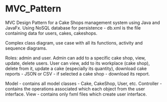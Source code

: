 # MVC_Pattern
MVC Design Pattern for a Cake Shops management system using Java and JavaFx.
Using NoSQL database for persistence - db.xml is the file containing data for users, cakes, cakeshops.

Complex class diagram, use case with all its functions, activity and sequence diagrams.

Roles: admin and user. Admin can add to a specific cake shop, view, update, delete users. User can view, add to its workplace (cake shop), delete from it, update a cake (especially its quantity), download cake reports - JSON or CSV - if selected a cake shop - download its report.

Model - contains all model classes - Cake, CakeShop, User, etc.
Controller - contains the operations associated which each object from the user interface.
View - contains only fxml files which create user interface.
